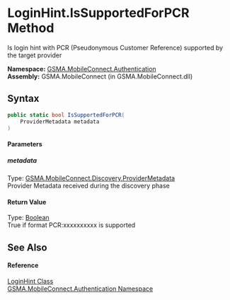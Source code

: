 LoginHint.IsSupportedForPCR Method
==================================
Is login hint with PCR (Pseudonymous Customer Reference) supported by the target provider

**Namespace:** [GSMA.MobileConnect.Authentication][1]  
**Assembly:** GSMA.MobileConnect (in GSMA.MobileConnect.dll)

Syntax
------

```csharp
public static bool IsSupportedForPCR(
	ProviderMetadata metadata
)
```

#### Parameters

##### *metadata*
Type: [GSMA.MobileConnect.Discovery.ProviderMetadata][2]  
Provider Metadata received during the discovery phase

#### Return Value
Type: [Boolean][3]  
True if format PCR:xxxxxxxxxx is supported

See Also
--------

#### Reference
[LoginHint Class][4]  
[GSMA.MobileConnect.Authentication Namespace][1]  

[1]: ../README.md
[2]: ../../GSMA.MobileConnect.Discovery/ProviderMetadata/README.md
[3]: http://msdn.microsoft.com/en-us/library/a28wyd50
[4]: README.md
[5]: ../../_icons/Help.png